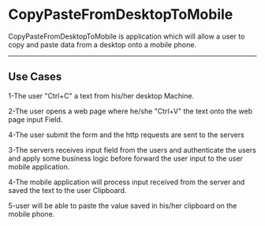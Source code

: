 # CopyPasteFromDesktopToMobile

CopyPasteFromDesktopToMobile is application which will allow a user to copy and paste data from a desktop onto a mobile phone. 

----------------
Use Cases
---------------
1-The user  "Ctrl+C" a text from his/her desktop Machine.

2-The user opens a web page where he/she  "Ctrl+V" the text onto the web page input Field.

4-The user submit the form and the http requests are sent to the servers

3-The servers receives input field from the users and authenticate the users and apply some business logic before forward the user input to the user mobile application.

4-The mobile application will process input received from the server and saved the text to the user Clipboard.

5-user will be able to paste the value saved in his/her clipboard on the mobile phone.

